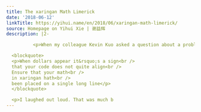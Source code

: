 ```yaml
---
title: The xaringan Math Limerick
date: '2018-06-12'
linkTitle: https://yihui.name/en/2018/06/xaringan-math-limerick/
source: Homepage on Yihui Xie | 谢益辉
description: |2-

          <p>When my colleague Kevin Kuo asked a question about a problematic LaTeX math expression in a <strong>xaringan</strong> presentation, Claus Ekstrøm <a href="https://github.com/yihui/xaringan/issues/146">replied with an amusing limerick</a>:</p>

  <blockquote>
  <p>When dollars appear it&rsquo;s a sign<br />
  that your code does not quite align<br />
  Ensure that your math<br />
  in xaringan hath<br />
  been placed on a single long line</p>
  </blockquote>

  <p>I laughed out loud. That was much b
---
```

